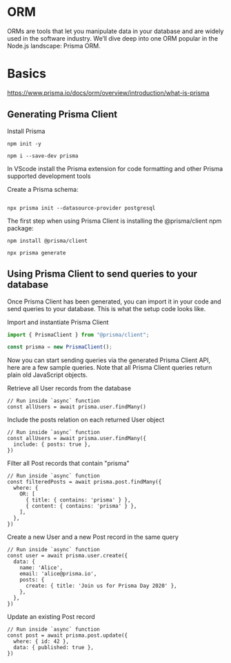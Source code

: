 # ORM

ORMs are tools that let you manipulate data in your database and are widely used in the software industry. We’ll dive deep into one ORM popular in the Node.js landscape: Prisma ORM.

# Basics

https://www.prisma.io/docs/orm/overview/introduction/what-is-prisma

## Generating Prisma Client

Install Prisma

``` npm
npm init -y

npm i --save-dev prisma
```

In VScode install the Prisma extension for code formatting and other Prisma supported development tools

Create a Prisma schema:

``` npx

npx prisma init --datasource-provider postgresql
```

The first step when using Prisma Client is installing the @prisma/client npm package:


```npm
npm install @prisma/client
```

``` prisma
npx prisma generate
```

## Using Prisma Client to send queries to your database

Once Prisma Client has been generated, you can import it in your code and send queries to your database. This is what the setup code looks like.

Import and instantiate Prisma Client

```js
import { PrismaClient } from "@prisma/client";

const prisma = new PrismaClient();
```

Now you can start sending queries via the generated Prisma Client API, here are a few sample queries. Note that all Prisma Client queries return plain old JavaScript objects.

Retrieve all User records from the database

```prisma
// Run inside `async` function
const allUsers = await prisma.user.findMany()
```

Include the posts relation on each returned User object

```prisma
// Run inside `async` function
const allUsers = await prisma.user.findMany({
  include: { posts: true },
})
```

Filter all Post records that contain "prisma"

```prisma
// Run inside `async` function
const filteredPosts = await prisma.post.findMany({
  where: {
    OR: [
      { title: { contains: 'prisma' } },
      { content: { contains: 'prisma' } },
    ],
  },
})
```

Create a new User and a new Post record in the same query

```prisma
// Run inside `async` function
const user = await prisma.user.create({
  data: {
    name: 'Alice',
    email: 'alice@prisma.io',
    posts: {
      create: { title: 'Join us for Prisma Day 2020' },
    },
  },
})
```

Update an existing Post record

```prisma
// Run inside `async` function
const post = await prisma.post.update({
  where: { id: 42 },
  data: { published: true },
})
```
